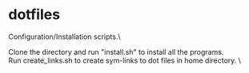 # dotfiles
Configuration/Installation scripts.\

Clone the directory and run "install.sh" to install all the programs. \
Run create_links.sh to create sym-links to dot files in home directory. \
